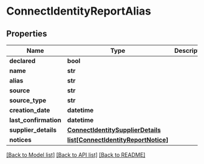 # ConnectIdentityReportAlias

## Properties
Name | Type | Description | Notes
------------ | ------------- | ------------- | -------------
**declared** | **bool** |  | [optional] 
**name** | **str** |  | [optional] 
**alias** | **str** |  | [optional] 
**source** | **str** |  | [optional] 
**source_type** | **str** |  | [optional] 
**creation_date** | **datetime** |  | [optional] 
**last_confirmation** | **datetime** |  | [optional] 
**supplier_details** | [**ConnectIdentitySupplierDetails**](ConnectIdentitySupplierDetails.md) |  | [optional] 
**notices** | [**list[ConnectIdentityReportNotice]**](ConnectIdentityReportNotice.md) |  | [optional] 

[[Back to Model list]](../README.md#documentation-for-models) [[Back to API list]](../README.md#documentation-for-api-endpoints) [[Back to README]](../README.md)

